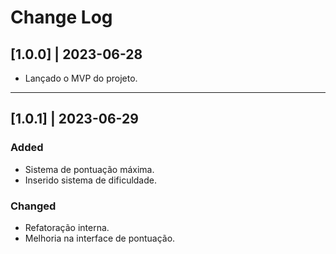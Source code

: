 # Change Log
## [1.0.0] | 2023-06-28
- Lançado o MVP do projeto.
---
## [1.0.1] | 2023-06-29
### Added
- Sistema de pontuação máxima.
- Inserido sistema de dificuldade.
### Changed
- Refatoração interna.
- Melhoria na interface de pontuação.









